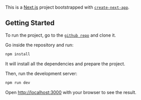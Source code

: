 This is a [Next.js](https://nextjs.org/) project bootstrapped with [`create-next-app`](https://github.com/vercel/next.js/tree/canary/packages/create-next-app).

## Getting Started

To run the project, go to the [`github repo`](git@github.com:cashewcodes9/vigilancer.git) and clone it.

Go inside the repository and run:
```bash
npm install
```
It will install all the dependencies and prepare the project.

Then, run the development server:

```bash
npm run dev
```

Open [http://localhost:3000](http://localhost:3000) with your browser to see the result.


